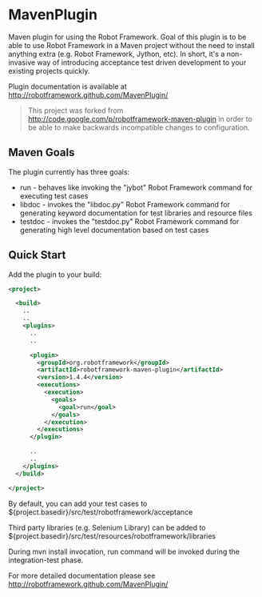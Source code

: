 MavenPlugin
===========

Maven plugin for using the Robot Framework. Goal of this plugin is to be able to use Robot Framework in a Maven project
without the need to install anything extra (e.g. Robot Framework, Jython, etc). In short, it's a non-invasive way of 
introducing acceptance test driven development to your existing projects quickly.

Plugin documentation is available at http://robotframework.github.com/MavenPlugin/

> This project was forked from http://code.google.com/p/robotframework-maven-plugin
> in order to be able to make backwards incompatible changes to configuration.

Maven Goals
-----------

The plugin currently has three goals:

* run - behaves like invoking the "jybot" Robot Framework command for executing test cases
* libdoc - invokes the "libdoc.py" Robot Framework command for generating keyword documentation for test libraries and resource files
* testdoc - invokes the "testdoc.py" Robot Framework command for generating high level documentation based on test cases

Quick Start
-----------

Add the plugin to your build:

```xml
<project>

  <build>
    ..
    ..
    <plugins>
      ..
      ..

      <plugin>
        <groupId>org.robotframework</groupId>
        <artifactId>robotframework-maven-plugin</artifactId>
        <version>1.4.4</version>
        <executions>
          <execution>
            <goals>
              <goal>run</goal>
            </goals>
          </execution>
        </executions>        
      </plugin>

      ..
      ..
    </plugins>
  </build>

</project>
```

By default, you can add your test cases to ${project.basedir}/src/test/robotframework/acceptance

Third party libraries (e.g. Selenium Library) can be added to ${project.basedir}/src/test/resources/robotframework/libraries

During mvn install invocation, run command will be invoked during the integration-test phase.

For more detailed documentation please see http://robotframework.github.com/MavenPlugin/
